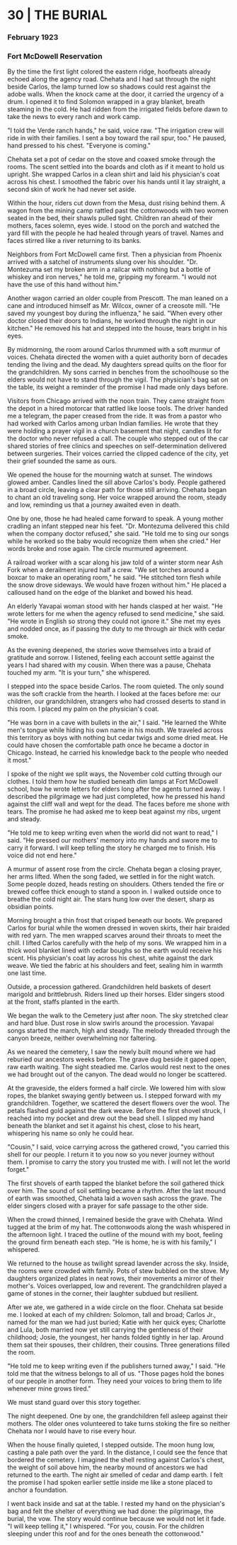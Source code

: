 # 30  |  THE BURIAL

### February 1923
### Fort McDowell Reservation
By the time the first light colored the eastern ridge, hoofbeats already echoed along the agency road. Chehata and I had sat through the night beside Carlos, the lamp turned low so shadows could rest against the adobe walls. When the knock came at the door, it carried the urgency of a drum. I opened it to find Solomon wrapped in a gray blanket, breath steaming in the cold. He had ridden from the irrigated fields before dawn to take the news to every ranch and work camp.

"I told the Verde ranch hands," he said, voice raw. "The irrigation crew will ride in with their families. I sent a boy toward the rail spur, too." He paused, hand pressed to his chest. "Everyone is coming."

Chehata set a pot of cedar on the stove and coaxed smoke through the rooms. The scent settled into the boards and cloth as if it meant to hold us upright. She wrapped Carlos in a clean shirt and laid his physician's coat across his chest. I smoothed the fabric over his hands until it lay straight, a second skin of work he had never set aside.

Within the hour, riders cut down from the Mesa, dust rising behind them. A wagon from the mining camp rattled past the cottonwoods with two women seated in the bed, their shawls pulled tight. Children ran ahead of their mothers, faces solemn, eyes wide. I stood on the porch and watched the yard fill with the people he had healed through years of travel. Names and faces stirred like a river returning to its banks.

Neighbors from Fort McDowell came first. Then a physician from Phoenix arrived with a satchel of instruments slung over his shoulder. "Dr. Montezuma set my broken arm in a railcar with nothing but a bottle of whiskey and iron nerves," he told me, gripping my forearm. "I would not have the use of this hand without him."

Another wagon carried an older couple from Prescott. The man leaned on a cane and introduced himself as Mr. Wilcox, owner of a creosote mill. "He saved my youngest boy during the influenza," he said. "When every other doctor closed their doors to Indians, he worked through the night in our kitchen." He removed his hat and stepped into the house, tears bright in his eyes.

By midmorning, the room around Carlos thrummed with a soft murmur of voices. Chehata directed the women with a quiet authority born of decades tending the living and the dead. My daughters spread quilts on the floor for the grandchildren. My sons carried in benches from the schoolhouse so the elders would not have to stand through the vigil. The physician's bag sat on the table, its weight a reminder of the promise I had made only days before.

Visitors from Chicago arrived with the noon train. They came straight from the depot in a hired motorcar that rattled like loose tools. The driver handed me a telegram, the paper creased from the ride. It was from a pastor who had worked with Carlos among urban Indian families. He wrote that they were holding a prayer vigil in a church basement that night, candles lit for the doctor who never refused a call. The couple who stepped out of the car shared stories of free clinics and speeches on self-determination delivered between surgeries. Their voices carried the clipped cadence of the city, yet their grief sounded the same as ours.

We opened the house for the mourning watch at sunset. The windows glowed amber. Candles lined the sill above Carlos's body. People gathered in a broad circle, leaving a clear path for those still arriving. Chehata began to chant an old traveling song. Her voice wrapped around the room, steady and low, reminding us that a journey awaited even in death.

One by one, those he had healed came forward to speak. A young mother cradling an infant stepped near his feet. "Dr. Montezuma delivered this child when the company doctor refused," she said. "He told me to sing our songs while he worked so the baby would recognize them when she cried." Her words broke and rose again. The circle murmured agreement.

A railroad worker with a scar along his jaw told of a winter storm near Ash Fork when a derailment injured half a crew. "We set torches around a boxcar to make an operating room," he said. "He stitched torn flesh while the snow drove sideways. We would have frozen without him." He placed a calloused hand on the edge of the blanket and bowed his head.

An elderly Yavapai woman stood with her hands clasped at her waist. "He wrote letters for me when the agency refused to send medicine," she said. "He wrote in English so strong they could not ignore it." She met my eyes and nodded once, as if passing the duty to me through air thick with cedar smoke.

As the evening deepened, the stories wove themselves into a braid of gratitude and sorrow. I listened, feeling each account settle against the years I had shared with my cousin. When there was a pause, Chehata touched my arm. "It is your turn," she whispered.

I stepped into the space beside Carlos. The room quieted. The only sound was the soft crackle from the hearth. I looked at the faces before me: our children, our grandchildren, strangers who had crossed deserts to stand in this room. I placed my palm on the physician's coat.

"He was born in a cave with bullets in the air," I said. "He learned the White men's tongue while hiding his own name in his mouth. We traveled across this territory as boys with nothing but cedar twigs and some dried meat. He could have chosen the comfortable path once he became a doctor in Chicago. Instead, he carried his knowledge back to the people who needed it most."

I spoke of the night we split ways, the November cold cutting through our clothes. I told them how he studied beneath dim lamps at Fort McDowell school, how he wrote letters for elders long after the agents turned away. I described the pilgrimage we had just completed, how he pressed his hand against the cliff wall and wept for the dead. The faces before me shone with tears. The promise he had asked me to keep beat against my ribs, urgent and steady.

"He told me to keep writing even when the world did not want to read," I said. "He pressed our mothers' memory into my hands and swore me to carry it forward. I will keep telling the story he charged me to finish. His voice did not end here."

A murmur of assent rose from the circle. Chehata began a closing prayer, her arms lifted. When the song faded, we settled in for the night watch. Some people dozed, heads resting on shoulders. Others tended the fire or brewed coffee thick enough to stand a spoon in. I walked outside once to breathe the cold night air. The stars hung low over the desert, sharp as obsidian points.

Morning brought a thin frost that crisped beneath our boots. We prepared Carlos for burial while the women dressed in woven skirts, their hair braided with red yarn. The men wrapped scarves around their throats to meet the chill. I lifted Carlos carefully with the help of my sons. We wrapped him in a thick wool blanket lined with cedar boughs so the earth would receive his scent. His physician's coat lay across his chest, white against the dark weave. We tied the fabric at his shoulders and feet, sealing him in warmth one last time.

Outside, a procession gathered. Grandchildren held baskets of desert marigold and brittlebrush. Riders lined up their horses. Elder singers stood at the front, staffs planted in the earth.

We began the walk to the Cemetery just after noon. The sky stretched clear and hard blue. Dust rose in slow swirls around the procession. Yavapai songs started the march, high and steady. The melody threaded through the canyon breeze, neither overwhelming nor faltering.

As we neared the cemetery, I saw the newly built mound where we had reburied our ancestors weeks before. The grave dug beside it gaped open, raw earth waiting. The sight steadied me. Carlos would rest next to the ones we had brought out of the canyon. The dead would no longer be scattered.

At the graveside, the elders formed a half circle. We lowered him with slow ropes, the blanket swaying gently between us. I stepped forward with my grandchildren. Together, we scattered the desert flowers over the wool. The petals flashed gold against the dark weave. Before the first shovel struck, I reached into my pocket and drew out the bead shell. I slipped my hand beneath the blanket and set it against his chest, close to his heart, whispering his name so only he could hear.

"Cousin," I said, voice carrying across the gathered crowd, "you carried this shell for our people. I return it to you now so you never journey without them. I promise to carry the story you trusted me with. I will not let the world forget."

The first shovels of earth tapped the blanket before the soil gathered thick over him. The sound of soil settling became a rhythm. After the last mound of earth was smoothed, Chehata laid a woven sash across the grave. The elder singers closed with a prayer for safe passage to the other side.

When the crowd thinned, I remained beside the grave with Chehata. Wind tugged at the brim of my hat. The cottonwoods along the wash whispered in the afternoon light. I traced the outline of the mound with my boot, feeling the ground firm beneath each step. "He is home, he is with his family," I whispered.

We returned to the house as twilight spread lavender across the sky. Inside, the rooms were crowded with family. Pots of stew bubbled on the stove. My daughters organized plates in neat rows, their movements a mirror of their mother's. Voices overlapped, low and reverent. The grandchildren played a game of stones in the corner, their laughter subdued but resilient.

After we ate, we gathered in a wide circle on the floor. Chehata sat beside me. I looked at each of my children: Solomon, tall and broad; Carlos Jr., named for the man we had just buried; Katie with her quick eyes; Charlotte and Lula, both married now yet still carrying the gentleness of their childhood; Josie, the youngest, her hands folded tightly in her lap. Around them sat their spouses, their children, their cousins. Three generations filled the room.

"He told me to keep writing even if the publishers turned away," I said. "He told me that the witness belongs to all of us. "Those pages hold the bones of our people in another form. They need your voices to bring them to life whenever mine grows tired."

We must stand guard over this story together.

The night deepened. One by one, the grandchildren fell asleep against their mothers. The older ones volunteered to take turns stoking the fire so neither Chehata nor I would have to rise every hour.

When the house finally quieted, I stepped outside. The moon hung low, casting a pale path over the yard. In the distance, I could see the fence that bordered the cemetery. I imagined the shell resting against Carlos's chest, the weight of soil above him, the nearby mound of ancestors we had returned to the earth. The night air smelled of cedar and damp earth. I felt the promise I had spoken earlier settle inside me like a stone placed to anchor a foundation.

I went back inside and sat at the table. I rested my hand on the physician's bag and felt the shelter of everything we had done: the pilgrimage, the burial, the vow. The story would continue because we would not let it fade. "I will keep telling it," I whispered. "For you, cousin. For the children sleeping under this roof and for the ones beneath the cottonwood."